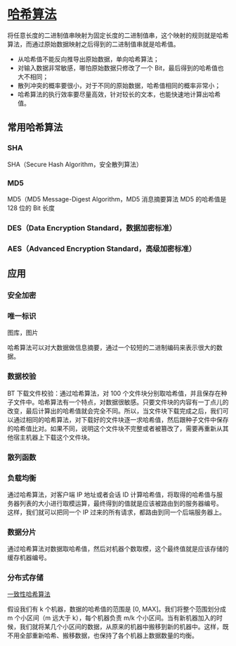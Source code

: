# [哈希算法](https://time.geekbang.org/column/article/65312)

将任意长度的二进制值串映射为固定长度的二进制值串，这个映射的规则就是哈希算法，而通过原始数据映射之后得到的二进制值串就是哈希值。

- 从哈希值不能反向推导出原始数据，单向哈希算法；
- 对输入数据非常敏感，哪怕原始数据只修改了一个 Bit，最后得到的哈希值也大不相同；
- 散列冲突的概率要很小，对于不同的原始数据，哈希值相同的概率非常小；
- 哈希算法的执行效率要尽量高效，针对较长的文本，也能快速地计算出哈希值。

## 常用哈希算法

### SHA

SHA（Secure Hash Algorithm，安全散列算法）

### MD5

MD5（MD5 Message-Digest Algorithm，MD5 消息摘要算法
MD5 的哈希值是 128 位的 Bit 长度

### DES（Data Encryption Standard，数据加密标准）

### AES（Advanced Encryption Standard，高级加密标准）

## 应用

### 安全加密

### 唯一标识

图库，图片

哈希算法可以对大数据做信息摘要，通过一个较短的二进制编码来表示很大的数据。

### 数据校验

BT 下载文件校验：通过哈希算法，对 100 个文件块分别取哈希值，并且保存在种子文件中。哈希算法有一个特点，对数据很敏感。只要文件块的内容有一丁点儿的改变，最后计算出的哈希值就会完全不同。所以，当文件块下载完成之后，我们可以通过相同的哈希算法，对下载好的文件块逐一求哈希值，然后跟种子文件中保存的哈希值比对。如果不同，说明这个文件块不完整或者被篡改了，需要再重新从其他宿主机器上下载这个文件块。

### 散列函数

### 负载均衡

通过哈希算法，对客户端 IP 地址或者会话 ID 计算哈希值，将取得的哈希值与服务器列表的大小进行取模运算，最终得到的值就是应该被路由到的服务器编号。 这样，我们就可以把同一个 IP 过来的所有请求，都路由到同一个后端服务器上。

### 数据分片

通过哈希算法对数据取哈希值，然后对机器个数取模，这个最终值就是应该存储的缓存机器编号。

### 分布式存储

[一致性哈希算法](https://www.sohu.com/a/158141377_479559)

假设我们有 k 个机器，数据的哈希值的范围是 [0, MAX]。我们将整个范围划分成 m 个小区间（m 远大于 k），每个机器负责 m/k 个小区间。当有新机器加入的时候，我们就将某几个小区间的数据，从原来的机器中搬移到新的机器中。这样，既不用全部重新哈希、搬移数据，也保持了各个机器上数据数量的均衡。
